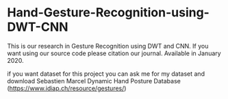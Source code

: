 # Hand-Gesture-Recognition-using-DWT-CNN
This is our research in Gesture Recognition using DWT and CNN. If you want using our source code please citation our journal.
Available in January 2020.

if you want dataset for this project you can ask me for my dataset and download 
Sebastien Marcel Dynamic Hand Posture Database (https://www.idiap.ch/resource/gestures/)
